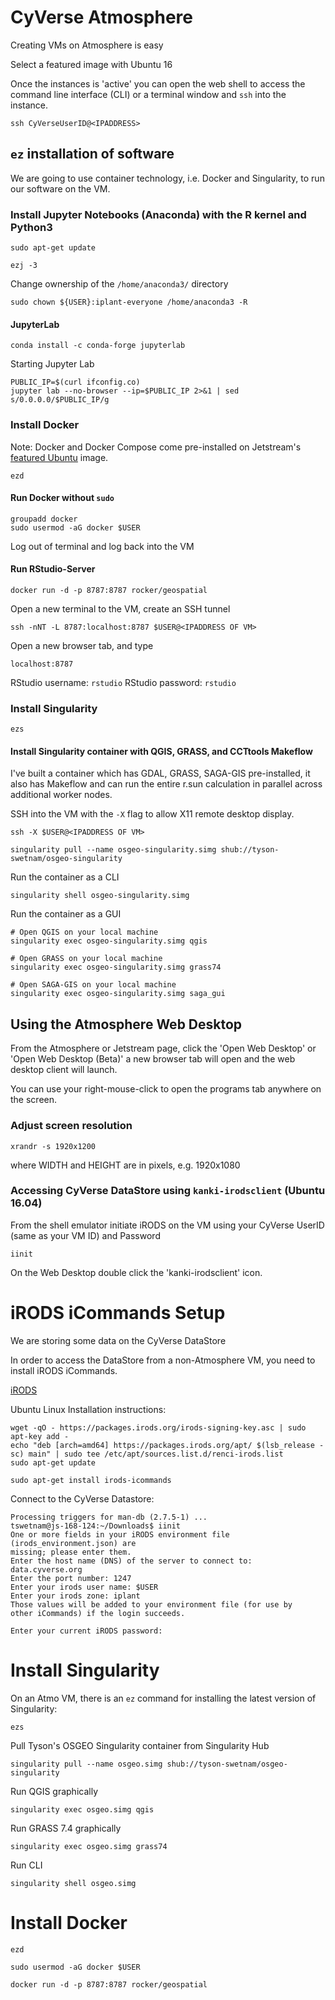 # CyVerse Atmosphere

Creating VMs on Atmosphere is easy

Select a featured image with Ubuntu 16

Once the instances is 'active' you can open the web shell to access the command line interface (CLI) or a terminal window and `ssh` into the instance.

```
ssh CyVerseUserID@<IPADDRESS>
```

## `ez` installation of software

We are going to use container technology, i.e. Docker and Singularity, to run our software on the VM.

### Install Jupyter Notebooks (Anaconda) with the R kernel and Python3

```
sudo apt-get update
```

```
ezj -3
```

Change ownership of the `/home/anaconda3/` directory

```
sudo chown ${USER}:iplant-everyone /home/anaconda3 -R
```

#### JupyterLab

```
conda install -c conda-forge jupyterlab
```

Starting Jupyter Lab

```
PUBLIC_IP=$(curl ifconfig.co)
jupyter lab --no-browser --ip=$PUBLIC_IP 2>&1 | sed s/0.0.0.0/$PUBLIC_IP/g
```

### Install Docker

Note: Docker and Docker Compose come pre-installed on Jetstream's [featured Ubuntu](https://use.jetstream-cloud.org/application/images/107) image.

```
ezd
```

#### Run Docker without `sudo`

```
groupadd docker
sudo usermod -aG docker $USER
```
Log out of terminal and log back into the VM

#### Run RStudio-Server

```
docker run -d -p 8787:8787 rocker/geospatial
```

Open a new terminal to the VM, create an SSH tunnel

```
ssh -nNT -L 8787:localhost:8787 $USER@<IPADDRESS OF VM> 
```

Open a new browser tab, and type

```
localhost:8787
```
RStudio username: `rstudio`
RStudio password: `rstudio`
 
### Install Singularity

```
ezs
```

#### Install Singularity container with QGIS, GRASS, and CCTtools Makeflow

I've built a container which has GDAL, GRASS, SAGA-GIS pre-installed, it also has Makeflow and can run the entire r.sun calculation in parallel across additional worker nodes.

SSH into the VM with the `-X` flag to allow X11 remote desktop display.

```
ssh -X $USER@<IPADDRESS OF VM>
```

```
singularity pull --name osgeo-singularity.simg shub://tyson-swetnam/osgeo-singularity

```

Run the container as a CLI

```
singularity shell osgeo-singularity.simg
```

Run the container as a GUI

```
# Open QGIS on your local machine
singularity exec osgeo-singularity.simg qgis
```

```
# Open GRASS on your local machine
singularity exec osgeo-singularity.simg grass74
```

```
# Open SAGA-GIS on your local machine
singularity exec osgeo-singularity.simg saga_gui
```


## Using the Atmosphere Web Desktop

From the Atmosphere or Jetstream page, click the 'Open Web Desktop' or 'Open Web Desktop (Beta)' a new browser tab will open and the web desktop client will launch.

You can use your right-mouse-click to open the programs tab anywhere on the screen.

### Adjust screen resolution

```
xrandr -s 1920x1200
```

where WIDTH and HEIGHT are in pixels, e.g. 1920x1080

### Accessing CyVerse DataStore using `kanki-irodsclient` (Ubuntu 16.04)

From the shell emulator initiate iRODS on the VM using your CyVerse UserID (same as your VM ID) and Password

```
iinit
```

On the Web Desktop double click the 'kanki-irodsclient' icon.


# iRODS iCommands Setup 

We are storing some data on the CyVerse DataStore

In order to access the DataStore from a non-Atmosphere VM, you need to install iRODS iCommands.

[iRODS](https://irods.org/)

Ubuntu Linux Installation instructions:

```
wget -qO - https://packages.irods.org/irods-signing-key.asc | sudo apt-key add -
echo "deb [arch=amd64] https://packages.irods.org/apt/ $(lsb_release -sc) main" | sudo tee /etc/apt/sources.list.d/renci-irods.list
sudo apt-get update

sudo apt-get install irods-icommands
```

Connect to the CyVerse Datastore:

```
Processing triggers for man-db (2.7.5-1) ...
tswetnam@js-168-124:~/Downloads$ iinit
One or more fields in your iRODS environment file (irods_environment.json) are
missing; please enter them.
Enter the host name (DNS) of the server to connect to: data.cyverse.org
Enter the port number: 1247
Enter your irods user name: $USER
Enter your irods zone: iplant
Those values will be added to your environment file (for use by
other iCommands) if the login succeeds.

Enter your current iRODS password:
```

# Install Singularity

On an Atmo VM, there is an `ez` command for installing the latest version of Singularity:

```
ezs
```

Pull Tyson's OSGEO Singularity container from Singularity Hub

```
singularity pull --name osgeo.simg shub://tyson-swetnam/osgeo-singularity
```

Run QGIS graphically

```
singularity exec osgeo.simg qgis
```

Run GRASS 7.4 graphically

```
singularity exec osgeo.simg grass74
```

Run CLI

```
singularity shell osgeo.simg
```

# Install Docker

```
ezd
```

```
sudo usermod -aG docker $USER
```

```
docker run -d -p 8787:8787 rocker/geospatial
```

